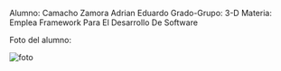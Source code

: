 Alumno: Camacho Zamora Adrian Eduardo
Grado-Grupo: 3-D
Materia: Emplea Framework Para El Desarrollo De Software

Foto del alumno:


![foto](https://github.com/user-attachments/assets/b23717b7-575d-477f-83b4-315e4a0876a5)

